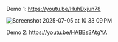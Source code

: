 
Demo 1: https://youtu.be/HuhDxjun78

![Screenshot 2025-07-05 at 10 33 09 PM](https://github.com/user-attachments/assets/b0fb4eb5-9a3b-44e4-8b94-048dcc599ba2)

Demo 2: https://youtu.be/HABBs3AtgYA
